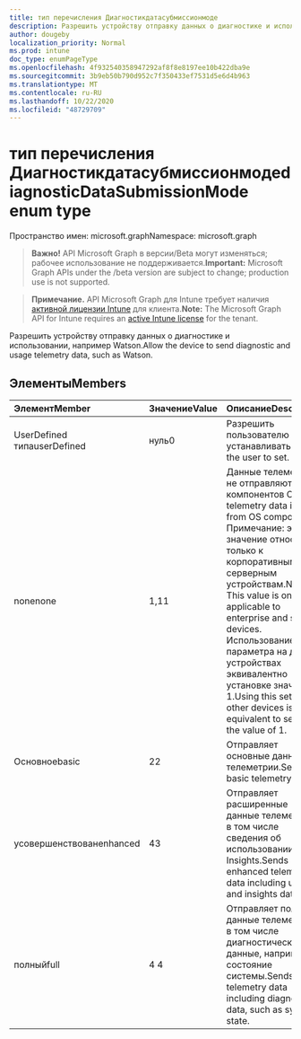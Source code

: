 ```yaml
---
title: тип перечисления Диагностикдатасубмиссионмоде
description: Разрешить устройству отправку данных о диагностике и использовании, например Watson.
author: dougeby
localization_priority: Normal
ms.prod: intune
doc_type: enumPageType
ms.openlocfilehash: 4f932540358947292af8f8e8197ee10b422dba9e
ms.sourcegitcommit: 3b9eb50b790d952c7f350433ef7531d5e6d4b963
ms.translationtype: MT
ms.contentlocale: ru-RU
ms.lasthandoff: 10/22/2020
ms.locfileid: "48729709"
---
```

# <a name="diagnosticdatasubmissionmode-enum-type"></a><span data-ttu-id="2b94c-103">тип перечисления Диагностикдатасубмиссионмоде</span><span class="sxs-lookup"><span data-stu-id="2b94c-103">diagnosticDataSubmissionMode enum type</span></span>

<span data-ttu-id="2b94c-104">Пространство имен: microsoft.graph</span><span class="sxs-lookup"><span data-stu-id="2b94c-104">Namespace: microsoft.graph</span></span>

> <span data-ttu-id="2b94c-105">**Важно!** API Microsoft Graph в версии/Beta могут изменяться; рабочее использование не поддерживается.</span><span class="sxs-lookup"><span data-stu-id="2b94c-105">**Important:** Microsoft Graph APIs under the /beta version are subject to change; production use is not supported.</span></span>

> <span data-ttu-id="2b94c-106">**Примечание.** API Microsoft Graph для Intune требует наличия [активной лицензии Intune](https://go.microsoft.com/fwlink/?linkid=839381) для клиента.</span><span class="sxs-lookup"><span data-stu-id="2b94c-106">**Note:** The Microsoft Graph API for Intune requires an [active Intune license](https://go.microsoft.com/fwlink/?linkid=839381) for the tenant.</span></span>

<span data-ttu-id="2b94c-107">Разрешить устройству отправку данных о диагностике и использовании, например Watson.</span><span class="sxs-lookup"><span data-stu-id="2b94c-107">Allow the device to send diagnostic and usage telemetry data, such as Watson.</span></span>

## <a name="members"></a><span data-ttu-id="2b94c-108">Элементы</span><span class="sxs-lookup"><span data-stu-id="2b94c-108">Members</span></span>
|<span data-ttu-id="2b94c-109">Элемент</span><span class="sxs-lookup"><span data-stu-id="2b94c-109">Member</span></span>|<span data-ttu-id="2b94c-110">Значение</span><span class="sxs-lookup"><span data-stu-id="2b94c-110">Value</span></span>|<span data-ttu-id="2b94c-111">Описание</span><span class="sxs-lookup"><span data-stu-id="2b94c-111">Description</span></span>|
|:---|:---|:---|
|<span data-ttu-id="2b94c-112">UserDefined типа</span><span class="sxs-lookup"><span data-stu-id="2b94c-112">userDefined</span></span>|<span data-ttu-id="2b94c-113">нуль</span><span class="sxs-lookup"><span data-stu-id="2b94c-113">0</span></span>|<span data-ttu-id="2b94c-114">Разрешить пользователю устанавливать.</span><span class="sxs-lookup"><span data-stu-id="2b94c-114">Allow the user to set.</span></span>|
|<span data-ttu-id="2b94c-115">none</span><span class="sxs-lookup"><span data-stu-id="2b94c-115">none</span></span>|<span data-ttu-id="2b94c-116">1,1</span><span class="sxs-lookup"><span data-stu-id="2b94c-116">1</span></span>|<span data-ttu-id="2b94c-117">Данные телеметрии не отправляются из компонентов ОС.</span><span class="sxs-lookup"><span data-stu-id="2b94c-117">No telemetry data is sent from OS components.</span></span> <span data-ttu-id="2b94c-118">Примечание: это значение относится только к корпоративным и серверным устройствам.</span><span class="sxs-lookup"><span data-stu-id="2b94c-118">Note: This value is only applicable to enterprise and server devices.</span></span> <span data-ttu-id="2b94c-119">Использование этого параметра на других устройствах эквивалентно установке значения 1.</span><span class="sxs-lookup"><span data-stu-id="2b94c-119">Using this setting on other devices is equivalent to setting the value of 1.</span></span>|
|<span data-ttu-id="2b94c-120">Основное</span><span class="sxs-lookup"><span data-stu-id="2b94c-120">basic</span></span>|<span data-ttu-id="2b94c-121">2</span><span class="sxs-lookup"><span data-stu-id="2b94c-121">2</span></span>|<span data-ttu-id="2b94c-122">Отправляет основные данные телеметрии.</span><span class="sxs-lookup"><span data-stu-id="2b94c-122">Sends basic telemetry data.</span></span>|
|<span data-ttu-id="2b94c-123">усовершенствован</span><span class="sxs-lookup"><span data-stu-id="2b94c-123">enhanced</span></span>|<span data-ttu-id="2b94c-124">4</span><span class="sxs-lookup"><span data-stu-id="2b94c-124">3</span></span>|<span data-ttu-id="2b94c-125">Отправляет расширенные данные телеметрии, в том числе сведения об использовании и Insights.</span><span class="sxs-lookup"><span data-stu-id="2b94c-125">Sends enhanced telemetry data including usage and insights data.</span></span>|
|<span data-ttu-id="2b94c-126">полный</span><span class="sxs-lookup"><span data-stu-id="2b94c-126">full</span></span>|<span data-ttu-id="2b94c-127">4 </span><span class="sxs-lookup"><span data-stu-id="2b94c-127">4</span></span>|<span data-ttu-id="2b94c-128">Отправляет полные данные телеметрии, в том числе диагностические данные, например состояние системы.</span><span class="sxs-lookup"><span data-stu-id="2b94c-128">Sends full telemetry data including diagnostic data, such as system state.</span></span>|





